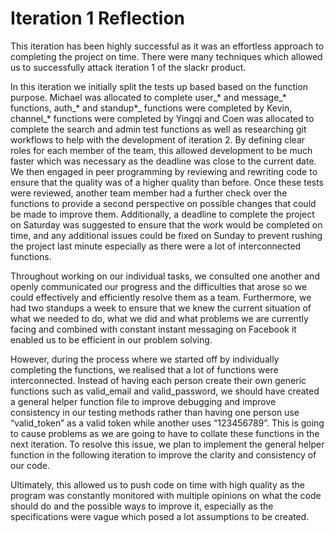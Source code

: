 # Iteration 1 Reflection

This iteration has been highly successful as it was an effortless approach to completing the project on time. There were many techniques which allowed us to successfully attack iteration 1 of the slackr product.

In this iteration we initially split the tests up based based on the function purpose. Michael was allocated to complete user_* and message_* functions,  auth_* and standup*_ functions were completed by Kevin, channel_* functions were completed by Yingqi and Coen was allocated to complete the search and admin test functions as well as researching git workflows to help with the development of iteration 2. By defining clear roles for each member of the team, this allowed development to be much faster which was necessary as the deadline was close to the current date. We then engaged in peer programming by reviewing and rewriting code to ensure that the quality was of a higher quality than before. Once these tests were reviewed, another team member had a further check over the functions to provide a second perspective on possible changes that could be made to improve them. Additionally, a deadline to complete the project on Saturday was suggested to ensure that the work would be completed on time, and any additional issues could be fixed on Sunday to prevent rushing the project last minute especially as there were a lot of interconnected functions.

Throughout working on our individual tasks, we consulted one another and openly communicated our progress and the difficulties that arose so we could effectively and efficiently resolve them as a team. Furthermore, we had two standups a week to ensure that we knew the current situation of what we needed to do, what we did and what problems we are currently facing and combined with constant instant messaging on Facebook it enabled us to be efficient in our problem solving.

However, during the process where we started off by individually completing the functions, we realised that a lot of functions were interconnected. Instead of having each person create their own generic functions such as valid_email and valid_password, we should have created a general helper function file to improve debugging and improve consistency in our testing methods rather than having one person use “valid_token” as a valid token while another uses “123456789”. This is going to cause problems as we are going to have to collate these functions in the next iteration. To resolve this issue, we plan to implement the general helper function in the following iteration to improve the clarity and consistency of our code.

Ultimately, this allowed us to push code on time with high quality as the program was constantly monitored with multiple opinions on what the code should do and the possible ways to improve it, especially as the specifications were vague which posed a lot assumptions to be created.
